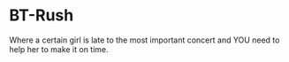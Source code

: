<h1>BT-Rush</h1>
<p>Where a certain girl is late to the most important concert and YOU need to help her to make it on time.</p>
<img src="
